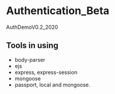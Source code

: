 # Authentication_Beta
 AuthDemoV0.2_2020
## Tools in using
* body-parser
* ejs
* express, express-session
* mongoose
* passport, local and mongoose.


